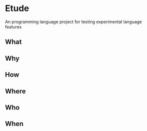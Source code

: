 # Etude

An programming language project for testing experimental language features

## What

## Why

## How

## Where

## Who

## When